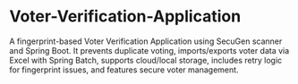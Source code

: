 # Voter-Verification-Application
A fingerprint-based Voter Verification Application using SecuGen scanner and Spring Boot. It prevents duplicate voting, imports/exports voter data via Excel with Spring Batch, supports cloud/local storage, includes retry logic for fingerprint issues, and features secure voter management.
